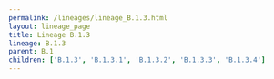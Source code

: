 ```yaml
---
permalink: /lineages/lineage_B.1.3.html
layout: lineage_page
title: Lineage B.1.3
lineage: B.1.3
parent: B.1
children: ['B.1.3', 'B.1.3.1', 'B.1.3.2', 'B.1.3.3', 'B.1.3.4']
---
```

